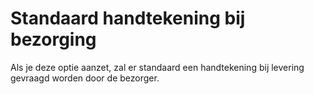 # Standaard handtekening bij bezorging

Als je deze optie aanzet, zal er standaard een handtekening bij levering
gevraagd worden door de bezorger.

<MPImg src="/documentation/shopware/shopware-standaard-handtekening-bij-bezorging.png" alt="Shopware standaard handtekening bij bezorging" />
